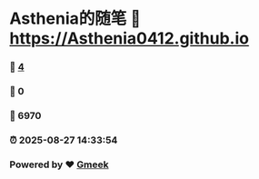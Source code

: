 # Asthenia的随笔 :link: https://Asthenia0412.github.io 
### :page_facing_up: [4](https://Asthenia0412.github.io/tag.html) 
### :speech_balloon: 0 
### :hibiscus: 6970 
### :alarm_clock: 2025-08-27 14:33:54 
### Powered by :heart: [Gmeek](https://github.com/Meekdai/Gmeek)
